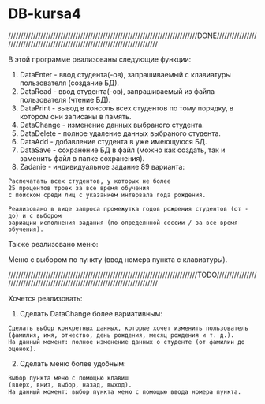 # DB-kursa4

////////////////////////////////////////////////////////////////////////////DONE////////////////////////////////////////////////////////////////////////////

В этой программе реализованы следующие функции:

  1. DataEnter - ввод студента(-ов), запрашиваемый с клавиатуры пользователя (создание БД).
  2. DataRead - ввод студента(-ов), запрашиваемый из файла пользователя (чтение БД).
  3. DataPrint - вывод в консоль всех студентов по тому порядку, в котором они записаны в память.
  4. DataChange - изменение данных выбраного студента.
  5. DataDelete - полное удаление данных выбраного студента.
  6. DataAdd - добавление студента в уже имеющуюся БД.
  7. DataSave - сохранение БД в файл (можно как создать, так и заменить файл в папке сохранения).
  8. Zadanie - индивидуальное задание 89 варианта:
  
    Распечатать всех студентов, у которых не более 
    25 процентов троек за все время обучения 
    с поиском среди лиц с указанием интервала года рождения.

    Реализовано в виде запроса промежутка годов рождения студентов (от - до) и с выбором
    вариации исполнения задания (по определнной сессии / за все время обучения).
  
Также реализовано меню:

  Меню с выбором по пункту (ввод номера пункта с клавиатуры).
  
////////////////////////////////////////////////////////////////////////////TODO////////////////////////////////////////////////////////////////////////////
  
Хочется реализовать:

  1. Сделать DataChange более вариативным:
  
    Сделать выбор конкретных данных, которые хочет изменить пользователь
    (фамилия, имя, отчество, день рождения, месяц рождения и т. д.).
    На данный момент: полное изменение данных о студенте (от фамилии до оценок).
    
  2. Сделать меню более удобным:
  
    Выбор пункта меню с помощью клавиш 
    (вверх, вниз, выбор, назад, выход).
    На данный момент: выбор пункта меню с помощью ввода номера пункта.
    
        
    

